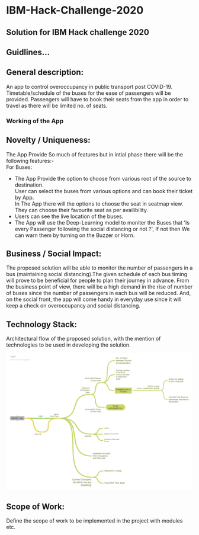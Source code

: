 # IBM-Hack-Challenge-2020

## Solution for IBM Hack challenge 2020

## Guidlines...

## General description:

An app to control overoccupancy in public transport post COVID-19. Timetable/schedule of the buses for the ease of passengers will be provided. Passengers will have to book their seats from the app in order to travel as there will be limited no. of seats.

### Working of the App


 
## Novelty / Uniqueness:
The App Provide So much of features but in intial phase there
will be the following features:-<br/>
For Buses:<br/>
- The App Provide the option to choose from various root of the 
    source to destination.<br />
    User can select the buses from various options and can book their ticket 
    by App.<br/>In The App there will the options to choose the seat in seatmap view.
    They can choose their favourite seat as per availibility.<br />
- Users can see the live location of the buses.<br />
- The App will use the Deep-Learning model to moniter the Buses that 'Is every Passenger following
    the social distancing or not ?', If not then We can warn them by turning on the Buzzer or Horn.<br />
 

 
## Business / Social Impact:

The proposed solution will be able to monitor the number of passengers in a bus (maintaining social distancing).The given schedule of each bus timing will prove to be beneficial for people to plan their journey in advance. From the business point of view, there will be a high demand in the rise of number of buses since the number of passengers in each bus will be reduced. And, on the social front, the app will come handy in everyday use since it will keep a check on overoccupancy and social distancing.

 
## Technology Stack:

Architectural flow of the proposed solution, with the mention of technologies to be used in developing the solution.

![](SMART_App.png)

 
## Scope of Work:

Define the scope of work to be implemented in the project with modules etc.

